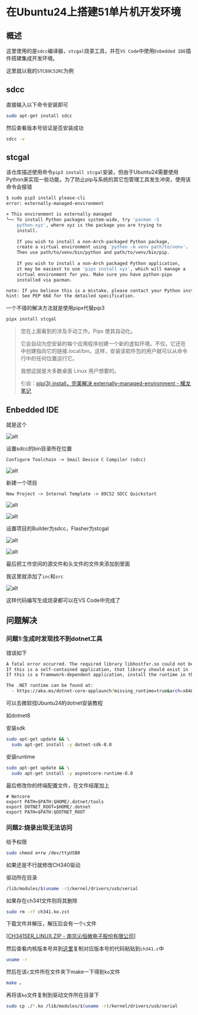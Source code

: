 # 在Ubuntu24上搭建51单片机开发环境

## 概述

这里使用的是`sdcc`编译器，`stcgal`烧录工具，并在`VS Code`中使用`Enbedded IDE`插件搭建集成开发环境。

这里就以我的`STC89C52RC`为例

## sdcc

直接输入以下命令安装即可

```bash
sudo apt-get install sdcc
```

然后查看版本号验证是否安装成功

```bash
sdcc -v
```

## stcgal

该仓库描述使用命令`pip3 install stcgal`安装，但由于Ubuntu24需要使用Python来实现一些功能，为了防止pip与系统的其它包管理工具发生冲突，使用该命令会报错

```bash
$ sudo pip3 install please-cli
error: externally-managed-environment

× This environment is externally managed
╰─> To install Python packages system-wide, try 'pacman -S
    python-xyz', where xyz is the package you are trying to
    install.
    
    If you wish to install a non-Arch-packaged Python package,
    create a virtual environment using 'python -m venv path/to/venv'.
    Then use path/to/venv/bin/python and path/to/venv/bin/pip.
    
    If you wish to install a non-Arch packaged Python application,
    it may be easiest to use 'pipx install xyz', which will manage a
    virtual environment for you. Make sure you have python-pipx
    installed via pacman.

note: If you believe this is a mistake, please contact your Python installation or OS distribution provider. You can override this, at the risk of breaking your Python installation or OS, by passing --break-system-packages.
hint: See PEP 668 for the detailed specification.
```

一个不错的解决方法就是使用pipx代替pip3

```bash
pipx install stcgal
```

> 您在上面看到的涉及手动工作。Pipx 使其自动化。
> 
> 它会自动为您安装的每个应用程序创建一个新的虚拟环境。不仅。它还在 中创建指向它的链接.local/bin。这样，安装该软件包的用户就可以从命令行中的任何位置运行它。
> 
> 我想这就是大多数桌面 Linux 用户想要的。
> 
> 引自：[pip(3) install，完美解决 externally-managed-environment - 耀龙笔记](https://www.yaolong.net/article/pip-externally-managed-environment/)

## Enbedded IDE

就是这个

![alt](./img/1.png)

设置sdcc的bin目录所在位置

`Configure Toolchain -> Smail Device C Compiler (sdcc)`

![alt](./img/2.png)

新建一个项目

`New Project -> Internal Template -> 89C52 SDCC Quickstart`

![alt](./img/3.png)

![alt](./img/4.png)

设置项目的Builder为sdcc，Flasher为stcgal

![alt](./img/5.png)

![alt](./img/6.png)

最后把工作空间的源文件和头文件的文件夹添加到里面

我这里就添加了`inc`和`src`

![alt](./img/7.png)

这样代码编写生成烧录都可以在VS Code中完成了

## 问题解决

### 问题1:生成时发现找不到dotnet工具

错误如下

```bash
A fatal error occurred. The required library libhostfxr.so could not be found.
If this is a self-contained application, that library should exist in [/home/ru/.dotnet/tools/.store/dotnet-ef/6.0.2/dotnet-ef/6.0.2/tools/netcoreapp3.1/any/].
If this is a framework-dependent application, install the runtime in the global location [/usr/share/dotnet] or use the DOTNET_ROOT environment variable to specify the runtime location or register the runtime location in [/etc/dotnet].

The .NET runtime can be found at:
  - https://aka.ms/dotnet-core-applaunch?missing_runtime=true&arch=x64&rid=arch-x64&apphost_version=6.0.2

```

可以去微软找Ubuntu24的dotnet安装教程

如dotnet8

安装sdk

```bash
sudo apt-get update && \
  sudo apt-get install -y dotnet-sdk-8.0
```

安装runtime

```bash
sudo apt-get update && \
  sudo apt-get install -y aspnetcore-runtime-8.0
```

最后修改你的终端配置文件，在文件结尾加上

```
# Netcore
export PATH=$PATH:$HOME/.dotnet/tools
export DOTNET_ROOT=$HOME/.dotnet
export PATH=$PATH:$DOTNET_ROOT
```

### 问题2:烧录出现无法访问

给予权限

```bash
sudo chmod a+rw /dev/ttyUSB0
```

如果还是不行就修改CH340驱动

驱动所在目录

```bash
/lib/modules/$(uname -r)/kernel/drivers/usb/serial
```

如果存在ch341文件则将其删除

```bash
sudo rm -rf ch341.ko.zst
```

下载文件并解压，解压后会有一个`c`文件

[[CH341SER_LINUX.ZIP - 南京沁恒微电子股份有限公司](https://www.wch.cn/download/CH341SER_LINUX_ZIP.html)]

然后查看内核版本号并到[这里](https://elixir.bootlin.com/linux/v5.8/source/drivers/usb/serial/ch341.c)复制对应版本号的代码粘贴到`ch341.c`中

```bash
uname -r
```

然后在该`c`文件所在文件夹下make一下得到`ko`文件

```bash
make 。
```

再将该`ko`文件复制到驱动文件所在目录下

```bash
sudo cp ./*.ko /lib/modules/$(uname -r)/kernel/drivers/usb/serial
```
